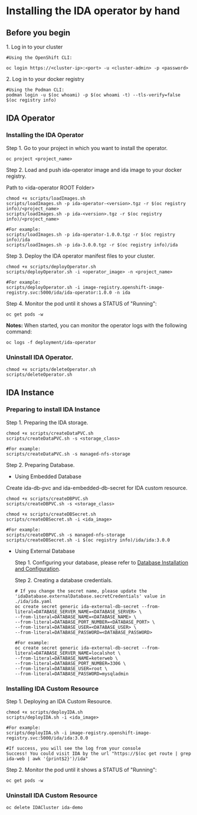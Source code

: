 # Installing the IDA operator by hand

## Before you begin

1\. Log in to your cluster

```
#Using the OpenShift CLI:

oc login https://<cluster-ip>:<port> -u <cluster-admin> -p <password>
```

2\. Log in to your docker registry

```
#Using the Podman CLI:
podman login -u $(oc whoami) -p $(oc whoami -t) --tls-verify=false $(oc registry info)
```

## IDA Operator

### Installing the IDA Operator

Step 1. Go to your project in which you want to install the operator.

```
oc project <project_name>
```

Step 2. Load and push ida-operator image and ida image to your docker registry.

Path to \<ida-operator ROOT Folder\>

```
chmod +x scripts/loadImages.sh
scripts/loadImages.sh -p ida-operator-<version>.tgz -r $(oc registry info)/<project_name>
scripts/loadImages.sh -p ida-<version>.tgz -r $(oc registry info)/<project_name>

#For example:
scripts/loadImages.sh -p ida-operator-1.0.0.tgz -r $(oc registry info)/ida
scripts/loadImages.sh -p ida-3.0.0.tgz -r $(oc registry info)/ida
```

Step 3. Deploy the IDA operator manifest files to your cluster.

```
chmod +x scripts/deployOperator.sh
scripts/deployOperator.sh -i <operator_image> -n <project_name>

#For example:
scripts/deployOperator.sh -i image-registry.openshift-image-registry.svc:5000/ida/ida-operator:1.0.0 -n ida
```

Step 4. Monitor the pod until it shows a STATUS of "Running":

```
oc get pods -w
```

**Notes:** When started, you can monitor the operator logs with the following command:

```
oc logs -f deployment/ida-operator
```

### Uninstall IDA Operator.

```
chmod +x scripts/deleteOperator.sh
scripts/deleteOperator.sh
```

## IDA Instance

### Preparing to install IDA Instance

Step 1. Preparing the IDA storage.

```
chmod +x scripts/createDataPVC.sh
scripts/createDataPVC.sh -s <storage_class>

#For example:
scripts/createDataPVC.sh -s managed-nfs-storage
```

Step 2. Preparing Database.

- Using Embedded Database

Create ida-db-pvc and ida-embedded-db-secret for IDA custom resource.

```
chmod +x scripts/createDBPVC.sh
scripts/createDBPVC.sh -s <storage_class>

chmod +x scripts/createDBSecret.sh
scripts/createDBSecret.sh -i <ida_image>

#For example:
scripts/createDBPVC.sh -s managed-nfs-storage
scripts/createDBSecret.sh -i $(oc registry info)/ida/ida:3.0.0
```

- Using External Database

  Step 1. Configuring your database, please refer to [Database Installation and Configuration](https://sdc-china.github.io/IDA-doc/installation/installation-db.html#install-and-configure-mysql-db).

  Step 2. Creating a database credentials.

  ```
  # If you change the secret name, please update the 'idaDatabase.externalDatabase.secretCredentials' value in ./ida/ida.yaml
  oc create secret generic ida-external-db-secret --from-literal=DATABASE_SERVER_NAME=<DATABASE_SERVER> \
  --from-literal=DATABASE_NAME=<DATABASE_NAME> \
  --from-literal=DATABASE_PORT_NUMBER=<DATABASE_PORT> \
  --from-literal=DATABASE_USER=<DATABASE_USER> \
  --from-literal=DATABASE_PASSWORD=<DATABASE_PASSWORD>

  #For example:
  oc create secret generic ida-external-db-secret --from-literal=DATABASE_SERVER_NAME=localshot \
  --from-literal=DATABASE_NAME=keterweb \
  --from-literal=DATABASE_PORT_NUMBER=3306 \
  --from-literal=DATABASE_USER=root \
  --from-literal=DATABASE_PASSWORD=mysqladmin
  ```

### Installing IDA Custom Resource

Step 1. Deploying an IDA Custom Resource.


```
chmod +x scripts/deployIDA.sh
scripts/deployIDA.sh -i <ida_image>

#For example:
scripts/deployIDA.sh -i image-registry.openshift-image-registry.svc:5000/ida/ida:3.0.0

#If success, you will see the log from your console
Success! You could visit IDA by the url "https://$(oc get route | grep ida-web | awk '{print$2}')/ida"
```

Step 2. Monitor the pod until it shows a STATUS of "Running":

```
oc get pods -w
```

### Uninstall IDA Custom Resource

```
oc delete IDACluster ida-demo
```

